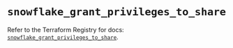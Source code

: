# `snowflake_grant_privileges_to_share`

Refer to the Terraform Registry for docs: [`snowflake_grant_privileges_to_share`](https://registry.terraform.io/providers/snowflakedb/snowflake/2.1.0/docs/resources/grant_privileges_to_share).

